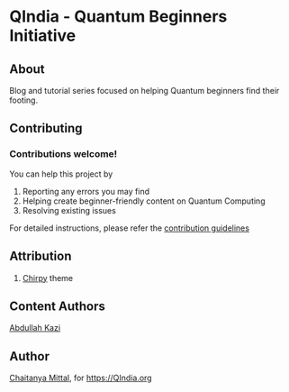 # QIndia - Quantum Beginners Initiative

## About
Blog and tutorial series focused on helping Quantum beginners find their footing.

## Contributing

### Contributions welcome!

You can help this project by
1. Reporting any errors you may find
2. Helping create beginner-friendly content on Quantum Computing
3. Resolving existing issues

For detailed instructions, please refer the [contribution guidelines](./CONTRIBUTING.md)

## Attribution

1. [Chirpy](https://github.com/cotes2020/chirpy) theme

## Content Authors

[Abdullah Kazi](https://github.com/AbdullahKazi500)

## Author

[Chaitanya Mittal](https://github.com/chtnnh), for https://QIndia.org
